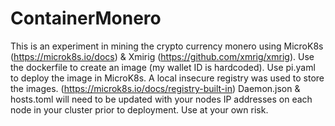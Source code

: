 # ContainerMonero
This is an experiment in mining the crypto currency monero using MicroK8s (https://microk8s.io/docs) & Xmirig (https://github.com/xmrig/xmrig).
Use the dockerfile to create an image (my wallet ID is hardcoded). 
Use pi.yaml to deploy the image in MicroK8s.
A local insecure registry was used to store the images. (https://microk8s.io/docs/registry-built-in)
Daemon.json & hosts.toml will need to be updated with your nodes IP addresses on each node in your cluster prior to deployment. 
Use at your own risk. 
